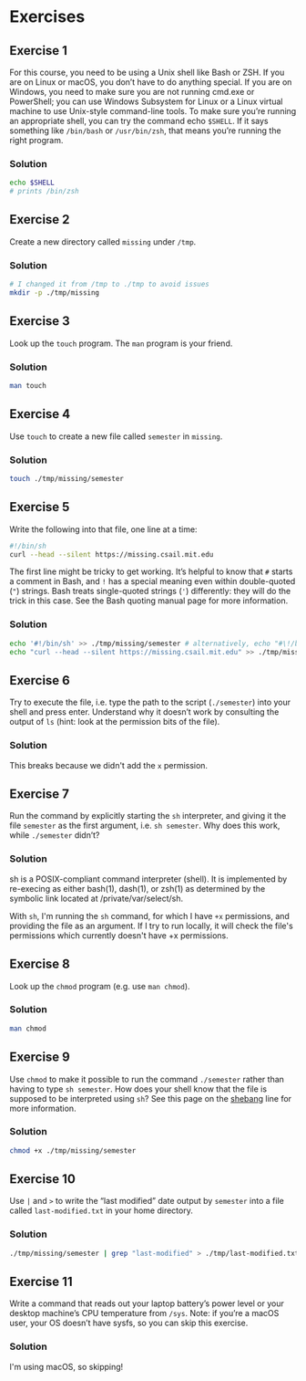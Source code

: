 # Exercises

## Exercise 1

For this course, you need to be using a Unix shell like Bash or ZSH. If you are on Linux or macOS, you don’t have to do anything special. If you are on Windows, you need to make sure you are not running cmd.exe or PowerShell; you can use Windows Subsystem for Linux or a Linux virtual machine to use Unix-style command-line tools. To make sure you’re running an appropriate shell, you can try the command echo `$SHELL`. If it says something like `/bin/bash` or `/usr/bin/zsh`, that means you’re running the right program.

### Solution

```sh
echo $SHELL
# prints /bin/zsh
```

## Exercise 2

Create a new directory called `missing` under `/tmp`.

### Solution

```sh
# I changed it from /tmp to ./tmp to avoid issues
mkdir -p ./tmp/missing
```

## Exercise 3

Look up the `touch` program. The `man` program is your friend.

### Solution

```sh
man touch
```

## Exercise 4

Use `touch` to create a new file called `semester` in `missing`.

### Solution

```sh
touch ./tmp/missing/semester
```

## Exercise 5

Write the following into that file, one line at a time:

```sh
#!/bin/sh
curl --head --silent https://missing.csail.mit.edu
```

The first line might be tricky to get working. It’s helpful to know that `#` starts a comment in Bash, and `!` has a special meaning even within double-quoted (`"`) strings. Bash treats single-quoted strings (`'`) differently: they will do the trick in this case. See the Bash quoting manual page for more information.

### Solution

```sh
echo '#!/bin/sh' >> ./tmp/missing/semester # alternatively, echo "#\!/bin/sh" >> ./tmp/missing/semester
echo "curl --head --silent https://missing.csail.mit.edu" >> ./tmp/missing/semester
```

## Exercise 6

Try to execute the file, i.e. type the path to the script (`./semester`) into your shell and press enter. Understand why it doesn’t work by consulting the output of `ls` (hint: look at the permission bits of the file).

### Solution

This breaks because we didn't add the `x` permission.

## Exercise 7

Run the command by explicitly starting the `sh` interpreter, and giving it the file `semester` as the first argument, i.e. `sh semester`. Why does this work, while `./semester` didn’t?

### Solution

sh is a POSIX-compliant command interpreter (shell).  It is implemented by re-execing as either bash(1), dash(1), or zsh(1) as determined by the symbolic link located at /private/var/select/sh.

With `sh`, I'm running the `sh` command, for which I have `+x` permissions, and providing the file as an argument. If I try to run locally, it will check the file's permissions which currently doesn't have +x permissions.

## Exercise 8

Look up the `chmod` program (e.g. use `man chmod`).

### Solution

```sh
man chmod
```

## Exercise 9

Use `chmod` to make it possible to run the command `./semester` rather than having to type `sh semester`. How does your shell know that the file is supposed to be interpreted using `sh`? See this page on the [shebang](https://en.wikipedia.org/wiki/Shebang_(Unix)) line for more information.

### Solution

```sh
chmod +x ./tmp/missing/semester
```

## Exercise 10

Use `|` and `>` to write the “last modified” date output by `semester` into a file called `last-modified.txt` in your home directory.

### Solution

```sh
./tmp/missing/semester | grep "last-modified" > ./tmp/last-modified.txt
```

## Exercise 11

Write a command that reads out your laptop battery’s power level or your desktop machine’s CPU temperature from `/sys`. Note: if you’re a macOS user, your OS doesn’t have sysfs, so you can skip this exercise.

### Solution

I'm using macOS, so skipping!
